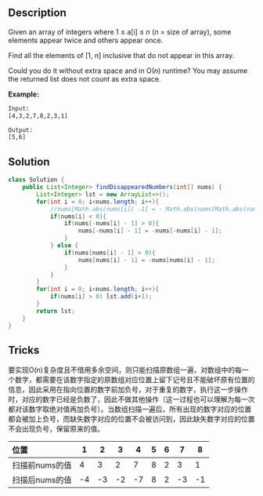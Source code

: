 ## Description

Given an array of integers where 1 ≤ a[i] ≤ *n* (*n* = size of array), some elements appear twice and others appear once.

Find all the elements of [1, *n*] inclusive that do not appear in this array.

Could you do it without extra space and in O(*n*) runtime? You may assume the returned list does not count as extra space.

**Example:**

```html
Input:
[4,3,2,7,8,2,3,1]

Output:
[5,6]
```

## Solution

```java
class Solution {
    public List<Integer> findDisappearedNumbers(int[] nums) {
        List<Integer> lst = new ArrayList<>();
        for(int i = 0; i<nums.length; i++){
            //nums[Math.abs(nums[i]) -1] = - Math.abs(nums[Math.abs(nums[i]) -1]);
            if(nums[i] < 0){
                if(nums[-nums[i] - 1] > 0){
                    nums[-nums[i] - 1] = -nums[-nums[i] - 1];
                }
            } else {
                if(nums[nums[i] - 1] > 0){
                    nums[nums[i] - 1] = -nums[nums[i] - 1];
                }
            }
        }
        for(int i = 0; i<nums.length; i++){
            if(nums[i] > 0) lst.add(i+1);
        }
        return lst;
    }
}
```

## Tricks

要实现O(n)复杂度且不借用多余空间，则只能扫描原数组一遍，对数组中的每一个数字，都需要在该数字指定的原数组对应位置上留下记号且不能破坏原有位置的信息，因此采用在指向位置的数字前加负号，对于重复的数字，执行这一步操作时，对应的数字已经是负数了，因此不做其他操作（这一过程也可以理解为每一次都对该数字取绝对值再加负号）。当数组扫描一遍后，所有出现的数字对应的位置都会被加上负号，而缺失数字对应的位置不会被访问到，因此缺失数字对应的位置不会出现负号，保留原来的值。

| 位置           | 1    | 2    | 3    | 4    | 5    | 6    | 7    | 8    |
| :------------- | ---- | ---- | ---- | ---- | ---- | ---- | ---- | ---- |
| 扫描前nums的值 | 4    | 3    | 2    | 7    | 8    | 2    | 3    | 1    |
| 扫描后nums的值 | -4   | -3   | -2   | -7   | 8    | 2    | -3   | -1   |





